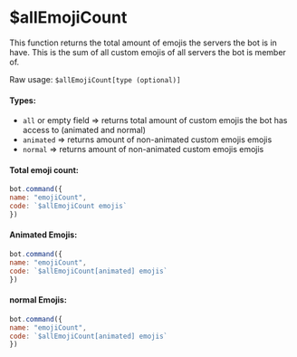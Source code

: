 # $allEmojiCount

This function returns the total amount of emojis the servers the bot is in have. This is the sum of all custom emojis of all servers the bot is member of.

Raw usage: `$allEmojiCount[type (optional)]`

#### Types:

* `all` or empty field =&gt; returns total amount of custom emojis the bot has access to \(animated and normal\)
* `animated` =&gt; returns amount of non-animated custom emojis emojis
* `normal` =&gt; returns amount of non-animated custom emojis emojis

#### Total emoji count:

```javascript
bot.command({
name: "emojiCount",
code: `$allEmojiCount emojis`
})
```

#### Animated Emojis:

```javascript
bot.command({
name: "emojiCount",
code: `$allEmojiCount[animated] emojis`
})
```

#### normal Emojis:

```javascript
bot.command({
name: "emojiCount",
code: `$allEmojiCount[animated] emojis`
})
```

